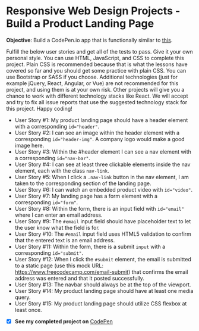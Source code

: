 # Responsive Web Design Projects - Build a Product Landing Page

**Objective**: Build a CodePen.io app that is functionally similar to [this](https://codepen.io/freeCodeCamp/full/RKRbwL).

Fulfill the below user stories and get all of the tests to pass. Give it your own personal style.
You can use HTML, JavaScript, and CSS to complete this project. Plain CSS is recommended because that is what the lessons have covered so far and you should get some practice with plain CSS. You can use Bootstrap or SASS if you choose. Additional technologies (just for example jQuery, React, Angular, or Vue) are not recommended for this project, and using them is at your own risk. Other projects will give you a chance to work with different technology stacks like React. We will accept and try to fix all issue reports that use the suggested technology stack for this project. Happy coding!

* User Story #1: My product landing page should have a header element with a corresponding `id="header"`.
* User Story #2: I can see an image within the header element with a corresponding `id="header-img"`. A company logo would make a good image here.
* User Story #3: Within the #header element I can see a nav element with a corresponding `id="nav-bar"`.
* User Story #4: I can see at least three clickable elements inside the nav element, each with the class `nav-link`.
* User Story #5: When I click a `.nav-link` button in the nav element, I am taken to the corresponding section of the landing page.
* User Story #6: I can watch an embedded product video with `id="video"`.
* User Story #7: My landing page has a form element with a corresponding `id="form"`.
* User Story #8: Within the form, there is an input field with `id="email"` where I can enter an email address.
* User Story #9: The `#email` input field should have placeholder text to let the user know what the field is for.
* User Story #10: The `#email` input field uses HTML5 validation to confirm that the entered text is an email address.
* User Story #11: Within the form, there is a submit `input` with a corresponding `id="submit"`.
* User Story #12: When I click the `#submit` element, the email is submitted to a static page (use this mock URL: https://www.freecodecamp.com/email-submit) that confirms the email address was entered and that it posted successfully.
* User Story #13: The navbar should always be at the top of the viewport.
* User Story #14: My product landing page should have at least one media query.
* User Story #15: My product landing page should utilize CSS flexbox at least once.


- [x] **See my completed project on**
[CodePen](https://codepen.io/kelechichinaka/full/xyjeLz)
